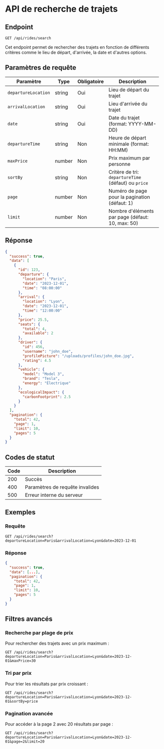 # API de recherche de trajets

## Endpoint

`GET /api/rides/search`

Cet endpoint permet de rechercher des trajets en fonction de différents critères comme le lieu de départ, d'arrivée, la date et d'autres options.

## Paramètres de requête

| Paramètre | Type | Obligatoire | Description |
|-----------|------|-------------|-------------|
| `departureLocation` | string | Oui | Lieu de départ du trajet |
| `arrivalLocation` | string | Oui | Lieu d'arrivée du trajet |
| `date` | string | Oui | Date du trajet (format: YYYY-MM-DD) |
| `departureTime` | string | Non | Heure de départ minimale (format: HH:MM) |
| `maxPrice` | number | Non | Prix maximum par personne |
| `sortBy` | string | Non | Critère de tri: `departureTime` (défaut) ou `price` |
| `page` | number | Non | Numéro de page pour la pagination (défaut: 1) |
| `limit` | number | Non | Nombre d'éléments par page (défaut: 10, max: 50) |

## Réponse

```json
{
  "success": true,
  "data": [
    {
      "id": 123,
      "departure": {
        "location": "Paris",
        "date": "2023-12-01",
        "time": "08:00:00"
      },
      "arrival": {
        "location": "Lyon",
        "date": "2023-12-01",
        "time": "12:00:00"
      },
      "price": 25.5,
      "seats": {
        "total": 4,
        "available": 2
      },
      "driver": {
        "id": 456,
        "username": "john_doe",
        "profilePicture": "/uploads/profiles/john_doe.jpg",
        "rating": 4.5
      },
      "vehicle": {
        "model": "Model 3",
        "brand": "Tesla",
        "energy": "Électrique"
      },
      "ecologicalImpact": {
        "carbonFootprint": 2.5
      }
    }
  ],
  "pagination": {
    "total": 42,
    "page": 1,
    "limit": 10,
    "pages": 5
  }
}
```

## Codes de statut

| Code | Description |
|------|-------------|
| 200 | Succès |
| 400 | Paramètres de requête invalides |
| 500 | Erreur interne du serveur |

## Exemples

### Requête

```
GET /api/rides/search?departureLocation=Paris&arrivalLocation=Lyon&date=2023-12-01
```

### Réponse

```json
{
  "success": true,
  "data": [...],
  "pagination": {
    "total": 42,
    "page": 1,
    "limit": 10,
    "pages": 5
  }
}
```

## Filtres avancés

### Recherche par plage de prix

Pour rechercher des trajets avec un prix maximum :

```
GET /api/rides/search?departureLocation=Paris&arrivalLocation=Lyon&date=2023-12-01&maxPrice=30
```

### Tri par prix

Pour trier les résultats par prix croissant :

```
GET /api/rides/search?departureLocation=Paris&arrivalLocation=Lyon&date=2023-12-01&sortBy=price
```

### Pagination avancée

Pour accéder à la page 2 avec 20 résultats par page :

```
GET /api/rides/search?departureLocation=Paris&arrivalLocation=Lyon&date=2023-12-01&page=2&limit=20
``` 